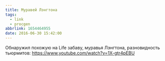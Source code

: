 ```yaml
---
title: Муравей Лэнгтона
tags:
  - link
  - procgen
abbrlink: 1654464955
date: 2016-06-30 15:42:00
---
```


Обнаружил похожую на Life забаву, муравья Лэнгтона, разновидность тьюрмитов: 
https://www.youtube.com/watch?v=1X-gtr4pEBU